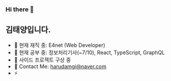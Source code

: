 ### Hi there 👋 
## 김태양입니다.

<!--
**mynamesunpower/mynamesunpower** is a ✨ _special_ ✨ repository because its `README.md` (this file) appears on your GitHub profile.

Here are some ideas to get you started:

- 🔭 I’m currently working on ...
- 🌱 I’m currently learning ...
- 👯 I’m looking to collaborate on ...
- 🤔 I’m looking for help with ...
- 💬 Ask me about ...
- 📫 How to reach me: ...
- 😄 Pronouns: ...
- ⚡ Fun fact: ...
-->
- 🔭 현재 재직 중: E4net (Web Developer)
- 🌱 현재 공부 중: 정보처리기사(~7/10), React, TypeScript, GraphQL
- 👯 사이드 프로젝트 구상 중
- 💬 Contact Me: harudamgi@naver.com
- ⚡
